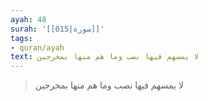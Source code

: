 ```yaml
---
ayah: 48
surah: '[[015|سورة]]'
tags:
- quran/ayah
text: لا يمسهم فيها نصب وما هم منها بمخرجين
---
```

> لا يمسهم فيها نصب وما هم منها بمخرجين
